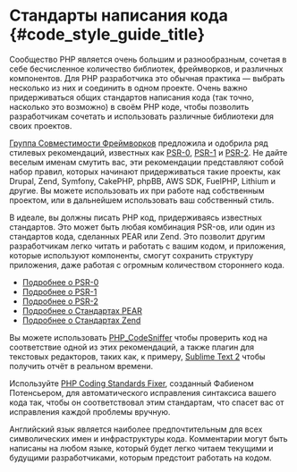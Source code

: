 # Стандарты написания кода  {#code_style_guide_title}

Сообщество PHP является очень большим и разнообразным, сочетая в себе бесчисленное количество библиотек, фреймворков, и различных компонентов. Для PHP разработчика это обычная практика &mdash; выбрать несколько из них и соединить в одном проекте. Очень важно придерживаться общих стандартов написания кода (так точно, насколько это возможно) в своём PHP коде, чтобы позволить разработчикам сочетать и использовать различные библиотеки для своих проектов.

[Группа Совместимости Фреймворков][fig] предложила и одобрила ряд стилевых рекомендаций, известных как [PSR-0][psr0], [PSR-1][psr1] и [PSR-2][psr2]. Не дайте веселым именам смутить вас, эти рекомендации представляют собой набор правил, которых начинают придерживаться такие проекты, как Drupal, Zend, Symfony, CakePHP, phpBB, AWS SDK, FuelPHP, Lithium и другие. Вы можете использовать их при работе над собственным проектом, или в дальнейшем использовать ваш собственный стиль.

В идеале, вы должны писать PHP код, придерживаясь известных стандартов. Это может быть любая комбинация PSR-ов, или один из стандартов кода, сделанных PEAR или Zend. Это позволит другим разработчикам легко читать и работать с вашим кодом, и приложения, которые используют компоненты, смогут сохранить структуру приложения, даже работая с огромным количеством стороннего кода.

* [Подробнее о PSR-0][psr0]
* [Подробнее о PSR-1][psr1]
* [Подробнее о PSR-2][psr2]
* [Подробнее о Стандартах PEAR][pear-cs]
* [Подробнее о Стандартах Zend][zend-cs]

Вы можете использовать [PHP_CodeSniffer][phpcs] чтобы проверить код на соответствие одной из этих рекомендаций, а также плагин для текстовых редакторов, таких как, к примеру, [Sublime Text 2][st-cs] чтобы получить отчёт в реальном времени. 

Используйте [PHP Coding Standards Fixer][phpcsfixer], созданный Фабиеном Потенсьером, для автоматического исправления синтаксиса вашего кода так, чтобы он соответствовал этим стандартам, что спасет вас от исправления каждой проблемы вручную.

Английский язык является наиболее предпочтительным для всех символических имен и инфраструктуры кода. Комментарии могут быть написаны на любом языке, который будет легко читаем текущими и будущими разработчиками, которым предстоит работать на кодом.

[fig]: http://www.php-fig.org/
[psr0]: https://github.com/getjump/fig-standards/blob/master/accepted/PSR-0.md
[psr1]: https://github.com/getjump/fig-standards/blob/master/accepted/PSR-1-basic-coding-standard.md
[psr2]: https://github.com/getjump/fig-standards/blob/master/accepted/PSR-2-coding-style-guide.md
[psr3]: https://github.com/php-fig/fig-standards/blob/master/accepted/PSR-3-logger-interface.md
[pear-cs]: http://pear.php.net/manual/ru/standards.php
[zend-cs]: http://framework.zend.com/wiki/display/ZFDEV2/Coding+Standards
[phpcs]: http://pear.php.net/package/PHP_CodeSniffer/
[st-cs]: https://github.com/benmatselby/sublime-phpcs
[phpcsfixer]: http://cs.sensiolabs.org/